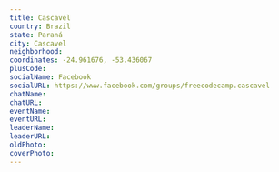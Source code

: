 ```yaml
---
title: Cascavel
country: Brazil
state: Paraná
city: Cascavel
neighborhood: 
coordinates: -24.961676, -53.436067
plusCode:
socialName: Facebook
socialURL: https://www.facebook.com/groups/freecodecamp.cascavel
chatName:
chatURL:
eventName:
eventURL:
leaderName:
leaderURL:
oldPhoto: 
coverPhoto:
---
```

